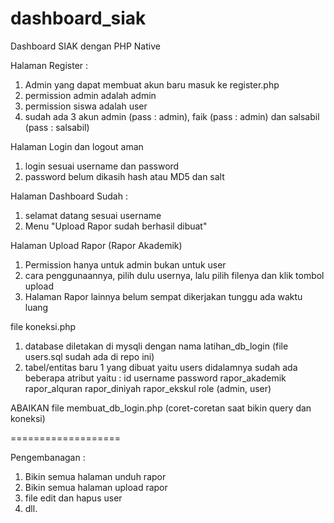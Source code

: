 # dashboard_siak
Dashboard SIAK dengan PHP Native

Halaman Register :
1. Admin yang dapat membuat akun baru masuk ke register.php
2. permission admin adalah admin
3. permission siswa adalah user
4. sudah ada 3 akun admin (pass : admin), faik (pass : admin) dan salsabil (pass : salsabil)

Halaman Login dan logout aman
1. login sesuai username dan password
2. password belum dikasih hash atau MD5 dan salt

Halaman Dashboard 
Sudah :
1. selamat datang sesuai username
2. Menu "Upload Rapor sudah berhasil dibuat"

Halaman Upload Rapor (Rapor Akademik)
1. Permission hanya untuk admin bukan untuk user
2. cara penggunaannya, pilih dulu usernya, lalu pilih filenya dan klik tombol upload
3. Halaman Rapor lainnya belum sempat dikerjakan tunggu ada waktu luang

file koneksi.php
1. database diletakan di mysqli dengan nama latihan_db_login (file users.sql sudah ada di repo ini)
2. tabel/entitas baru 1 yang dibuat yaitu users didalamnya sudah ada beberapa atribut yaitu :
id
username
password
rapor_akademik
rapor_alquran
rapor_diniyah
rapor_ekskul
role (admin, user)

ABAIKAN file membuat_db_login.php (coret-coretan saat bikin query dan koneksi)

===================

Pengembanagan :
1. Bikin semua halaman unduh rapor
2. Bikin semua halaman upload rapor
3. file edit dan hapus user
4. dll.
